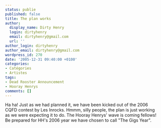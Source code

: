 ```yaml
---
status: publie
published: false
title: The plan works
author:
  display_name: Dirty Henry
  login: dirtyhenry
  email: dirtyhenry@gmail.com
  url: ''
author_login: dirtyhenry
author_email: dirtyhenry@gmail.com
wordpress_id: 270
date: '2005-12-31 09:40:00 +0100'
categories:
- Catégories
- Artistes
tags:
- Dead Rooster Announcement
- Hooray Henrys
comments: []
---
```

Ha ha! Just as we had planned it, we have been kicked out of the 2006 CQFD contest by Les Inrocks. Hmmm, silly people, the plan is just working as we were expecting it to do. The Hooray Henrys' wave is coming fellows! Be prepared for HH's 2006 year we have chosen to call "The Gigs Year".
